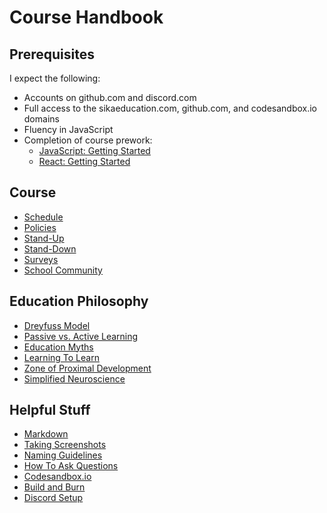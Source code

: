 # Course Handbook

## Prerequisites

I expect the following:

* Accounts on github.com and discord.com
* Full access to the sikaeducation.com, github.com, and codesandbox.io domains
* Fluency in JavaScript
* Completion of course prework:
  * [JavaScript: Getting Started](https://www.pluralsight.com/courses/javascript-getting-started)
  * [React: Getting Started](https://www.pluralsight.com/courses/react-js-getting-started)

## Course

* [Schedule](/schedule.md)
* [Policies](/posts/hartford-policies)
* [Stand-Up](/posts/sika-stand-up)
* [Stand-Down](/posts/sika-stand-down)
* [Surveys](/posts/sika-surveys)
* [School Community](/posts/sika-school-community)

## Education Philosophy

* [Dreyfuss Model](/posts/dreyfuss-model)
* [Passive vs. Active Learning](/posts/passive-vs-active-learning)
* [Education Myths](/posts/education-myths)
* [Learning To Learn](/posts/sika-learning-to-learn)
* [Zone of Proximal Development](/posts/zone-of-proximal-development)
* [Simplified Neuroscience](/posts/simplified-neuroscience)

## Helpful Stuff

* [Markdown](/posts/markdown)
* [Taking Screenshots](/posts/sika-screenshots)
* [Naming Guidelines](/posts/naming-guidelines)
* [How To Ask Questions](/posts/how-to-ask-questions)
* [Codesandbox.io](/posts/sika-codesandbox)
* [Build and Burn](/posts/build-and-burn)
* [Discord Setup](/posts/sika-discord-setup)
